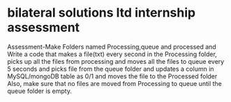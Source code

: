 # bilateral solutions ltd internship assessment
 
Assessment-Make Folders named Processing,queue and processed and Write a code that makes a file(txt) every second in the Processing folder, picks up all the files from processing and moves all the files to queue every 5 seconds and picks file from the queue folder and updates a column in MySQL/mongoDB table as 0/1 and moves the file to the Processed folder
Also, make sure that no files are moved from Processing to queue until the queue folder is empty.
